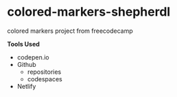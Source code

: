 # colored-markers-shepherdl
colored markers project from freecodecamp

**Tools Used**
* codepen.io
* Github
    * repositories
    * codespaces
* Netlify
